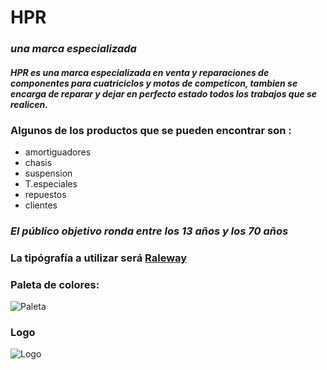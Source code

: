 # **HPR**
### *una marca especializada*
#### ***HPR es una marca especializada en venta y reparaciones de componentes para cuatriciclos y motos de competicon, tambien se encarga de reparar y dejar en perfecto estado todos los trabajos que se realicen.***

### Algunos de los productos que se pueden encontrar son :
- amortiguadores
- chasis
- suspension
- T.especiales
- repuestos
- clientes

### *El público objetivo ronda entre los 13 años y los 70 años*

### La tipógrafía a utilizar será [Raleway](https://fonts.google.com/specimen/Raleway)

### Paleta de colores:
![Paleta](https://color.adobe.com/es/mythemes?viewTheme)


### Logo
 ![Logo](file:///C:/Users/nachc/OneDrive/Escritorio/hpr/assets/img/cara-hpr.jpeg)
 
